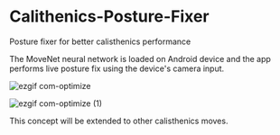 # Calithenics-Posture-Fixer
Posture fixer for better calisthenics performance

The MoveNet neural network is loaded on Android device and the app performs live posture fix using the device's camera input.

![ezgif com-optimize](https://github.com/toma-demagn/Calithenics-Posture-Fixer/assets/44348741/be798002-c6c7-4cdb-9213-cd432ac548a1)

![ezgif com-optimize (1)](https://github.com/toma-demagn/Calithenics-Posture-Fixer/assets/44348741/0a90592f-20d2-483b-98bc-971d86dd90e5)

This concept will be extended to other calisthenics moves.


